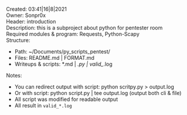 Created: 03:41|16|8|2021   
Owner: Sonpr0x   
Header: introduction   
Description: this is a subproject about python for pentester room   
Required modules & program: Requests, Python-Scapy   
Structure:    
- Path: ~/Documents/py_scripts_pentest/  
- Files: README.md | FORMAT.md  
- Writeups & scripts: *.md | *.py | valid_*.log

Notes: 
- You can redirect output with script: python scritpy.py > output.log   
- Or with script: python script.py | tee output.log  (output both cli & file)
- All script was modified for readable output 
- All result in `valid_*.log`
